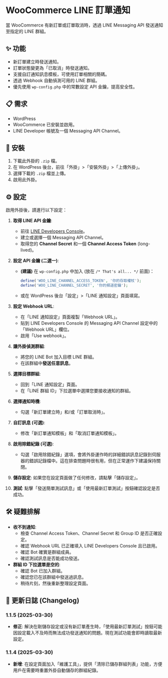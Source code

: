 # WooCommerce LINE 訂單通知

當 WooCommerce 有新訂單或訂單取消時，透過 LINE Messaging API 發送通知至指定的 LINE 群組。

## ✨ 功能

*   新訂單建立時發送通知。
*   訂單狀態變更為「已取消」時發送通知。
*   支援自訂通知訊息模板，可使用訂單相關的簡碼。
*   透過 Webhook 自動偵測可用的 LINE 群組。
*   優先使用 `wp-config.php` 中的常數設定 API 金鑰，提高安全性。

## 📋 需求

*   WordPress
*   WooCommerce 已安裝並啟用。
*   LINE Developer 帳號及一個 Messaging API Channel。

## 🚀 安裝

1.  下載此外掛的 `.zip` 檔。
2.  在 WordPress 後台，前往「外掛」>「安裝外掛」>「上傳外掛」。
3.  選擇下載的 `.zip` 檔並上傳。
4.  啟用此外掛。

## ⚙️ 設定

啟用外掛後，請進行以下設定：

1.  **取得 LINE API 金鑰**:
    *   前往 [LINE Developers Console](https://developers.line.biz/console/)。
    *   建立或選擇一個 Messaging API Channel。
    *   取得您的 **Channel Secret** 和一個 **Channel Access Token** (long-lived)。

2.  **設定 API 金鑰 (二選一)**:
    *   **(建議)** 在 `wp-config.php` 中加入 (放在 `/* That's all... */` 前面)：
        ```php
        define('WOO_LINE_CHANNEL_ACCESS_TOKEN', '你的存取權杖');
        define('WOO_LINE_CHANNEL_SECRET', '你的頻道密鑰');
        ```
    *   或在 WordPress 後台「設定」>「LINE 通知設定」頁面填寫。

3.  **設定 Webhook URL**:
    *   在「LINE 通知設定」頁面複製「Webhook URL」。
    *   貼到 LINE Developers Console 的 Messaging API Channel 設定中的「Webhook URL」欄位。
    *   啟用「Use webhook」。

4.  **讓外掛偵測群組**:
    *   將您的 LINE Bot 加入目標 LINE 群組。
    *   在該群組中**發送任意訊息**。

5.  **選擇目標群組**:
    *   回到「LINE 通知設定」頁面。
    *   在「LINE 群組 ID」下拉選單中選擇您要接收通知的群組。

6.  **選擇通知時機**:
    *   勾選「新訂單建立時」和/或「訂單取消時」。

7.  **自訂訊息 (可選)**:
    *   修改「新訂單通知模板」和「取消訂單通知模板」。

8.  **啟用除錯紀錄 (可選)**:
    *   勾選「啟用除錯紀錄」選項，會將外掛運作時的詳細錯誤訊息記錄到伺服器的錯誤記錄檔中。這在排查問題時很有用，但在正常運作下建議保持關閉。

9.  **儲存設定**: 如果您在設定頁面做了任何修改，請點擊「儲存設定」。

10. **測試**: 點擊「發送簡單測試訊息」或「使用最新訂單測試」按鈕確認設定是否成功。

## 🛠️ 疑難排解

*   **收不到通知**:
    *   檢查 Channel Access Token、Channel Secret 和 Group ID 是否正確設定。
    *   確認 Webhook URL 已正確填入 LINE Developers Console 且已啟用。
    *   確認 Bot 確實是群組成員。
    *   確認測試訊息是否能成功發送。
*   **群組 ID 下拉選單是空的**:
    *   確認 Bot 已加入群組。
    *   確認您已在該群組中發送過訊息。
    *   稍待片刻，然後重新整理設定頁面。

## 📜 更新日誌 (Changelog)

### 1.1.5 (2025-03-30)
*   **修正**: 解決在剛儲存設定或沒有新訂單產生時，「使用最新訂單測試」按鈕可能因設定載入不及時而無法成功發送通知的問題。現在測試功能會即時讀取最新設定。

### 1.1.4 (2025-03-30)
*   **新增**: 在設定頁面加入「維護工具」，提供「清除已儲存群組列表」功能，方便用戶在需要時重置外掛自動儲存的群組紀錄。 